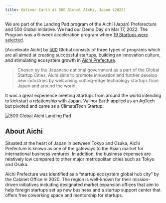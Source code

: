 ```yaml
---
title: Valinor Earth at 500 Global Aichi, Japan (2022)
---
```


We are part of the Landing Pad program of the Aichi (Japan) Preferecture and 500 Global initiative. We had our Demo Day on Mar 17, 2022. The Program was a 6-week acceleration program where [19 Startups were selected](https://programs.500.co/accelerate_aichi/startups).

[Accelerate Aichi] by [500](https://500.co) Global consists of three types of programs which are all aimed at creating successful startups, building an innovation culture, and stimulating ecosystem growth in [Aichi Prefecture](https://en.wikipedia.org/wiki/Aichi_Prefecture).

> Chosen by the Japanese national government as a part of the Global Startup Cities, Aichi aims to promote innovation and further develop new industries by welcoming cutting-edge technology startups from Japan and around the world.

It was a great experience meeting Startups from around the world intending to kickstart a relationship with Japan. Valinor Earth applied as an AgTech but pivoted and came as a ClimateTech Startup.

![500 Global Aichi Landing Pad](/img/blog/2022-03-18-500-aichi-2022.jpg "500 Global Aichi Landing Pad")

## About Aichi

Situated at the heart of Japan in between Tokyo and Osaka, Aichi Prefecture is known as one of the gateways to the Asian market for international business ventures. In addition, the business expenses are relatively low compared to other major metropolitan cities such as Tokyo and Osaka.

Aichi Prefecture was identified as a “startup ecosystem global hub city” by the Cabinet Office in 2020. The region is well-known for their mission-driven initiatives including designated market expansion offices that aim to help foreign startups set up new business and a startup support center that offers free coworking space and mentorship for startups.
